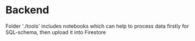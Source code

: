 # Backend

Folder './tools' includes notebooks which can help to process data firstly for SQL-schema, then upload it into Firestore
